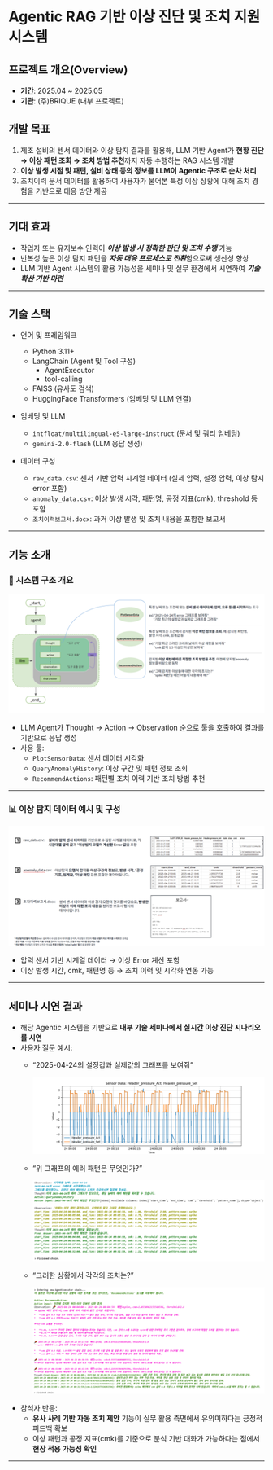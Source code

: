 # Agentic RAG 기반 이상 진단 및 조치 지원 시스템

## 프로젝트 개요(Overview)
- **기간**: 2025.04 ~ 2025.05
- **기관**: (주)BRIQUE (내부 프로젝트)


## 개발 목표
1. 제조 설비의 센서 데이터와 이상 탐지 결과를 활용해, LLM 기반 Agent가 **현황 진단 → 이상 패턴 조회 → 조치 방법 추천**까지 자동 수행하는 RAG 시스템 개발
2. **이상 발생 시점 및 패턴, 설비 상태 등의 정보를 LLM이 Agentic 구조로 순차 처리**
3. 조치이력 문서 데이터를 활용하여 사용자가 물어본 특정 이상 상황에 대해 조치 경험을 기반으로 대응 방안 제공

---

## 기대 효과
- 작업자 또는 유지보수 인력이 ***이상 발생 시 정확한 판단 및 조치 수행*** 가능
- 반복성 높은 이상 탐지 패턴을 ***자동 대응 프로세스로 전환***함으로써 생산성 향상
- LLM 기반 Agent 시스템의 활용 가능성을 세미나 및 실무 환경에서 시연하여 ***기술 확산 기반 마련***

---

## 기술 스택
- 언어 및 프레임워크
  - Python 3.11+
  - LangChain (Agent 및 Tool 구성)
    - AgentExecutor
    - tool-calling
  - FAISS (유사도 검색)
  - HuggingFace Transformers (임베딩 및 LLM 연결)

- 임베딩 및 LLM
  - `intfloat/multilingual-e5-large-instruct` (문서 및 쿼리 임베딩)
  - `gemini-2.0-flash` (LLM 응답 생성)

- 데이터 구성
  - `raw_data.csv`: 센서 기반 압력 시계열 데이터 (실제 압력, 설정 압력, 이상 탐지 error 포함)
  - `anomaly_data.csv`: 이상 발생 시각, 패턴명, 공정 지표(cmk), threshold 등 포함
  - `조치이력보고서.docx`: 과거 이상 발생 및 조치 내용을 포함한 보고서

---

## 기능 소개

### 🧩 시스템 구조 개요  
![Agentic 구조도](./img/img1.png)

- LLM Agent가 Thought → Action → Observation 순으로 툴을 호출하여 결과를 기반으로 응답 생성  
- 사용 툴:  
  - `PlotSensorData`: 센서 데이터 시각화  
  - `QueryAnomalyHistory`: 이상 구간 및 패턴 정보 조회  
  - `RecommendActions`: 패턴별 조치 이력 기반 조치 방법 추천

---

### 📊 이상 탐지 데이터 예시 및 구성
![데이터 구성 예시](./img/img2.png)

- 압력 센서 기반 시계열 데이터 → 이상 Error 계산 포함  
- 이상 발생 시간, cmk, 패턴명 등 → 조치 이력 및 시각화 연동 가능

---
 
## 세미나 시연 결과
- 해당 Agentic 시스템을 기반으로 **내부 기술 세미나에서 실시간 이상 진단 시나리오를 시연**
- 사용자 질문 예시:
  - “2025-04-24의 설정갑과 실제값의 그래프를 보여줘”

    ![데이터 구성 예시](./img/img4.png)

  - “위 그래프의 에러 패턴은 무엇인가?”

    ![데이터 구성 예시](./img/img7.PNG)
  - “그러한 상황에서 각각의 조치는?”

    ![데이터 구성 예시](./img/img6.png)
- 참석자 반응:
  - **유사 사례 기반 자동 조치 제안** 기능이 실무 활용 측면에서 유의미하다는 긍정적 피드백 확보
  - 이상 패턴과 공정 지표(cmk)를 기준으로 분석 기반 대화가 가능하다는 점에서 **현장 적용 가능성 확인**

---